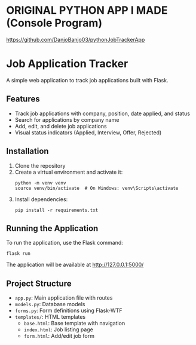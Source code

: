 # ORIGINAL PYTHON APP I MADE (Console Program)
https://github.com/DanjoBanjo03/pythonJobTrackerApp

# Job Application Tracker

A simple web application to track job applications built with Flask.

## Features

- Track job applications with company, position, date applied, and status
- Search for applications by company name
- Add, edit, and delete job applications
- Visual status indicators (Applied, Interview, Offer, Rejected)

## Installation

1. Clone the repository
2. Create a virtual environment and activate it:
   ```
   python -m venv venv
   source venv/bin/activate  # On Windows: venv\Scripts\activate
   ```
3. Install dependencies:
   ```
   pip install -r requirements.txt
   ```

## Running the Application

To run the application, use the Flask command:

```
flask run
```

The application will be available at http://127.0.0.1:5000/

## Project Structure

- `app.py`: Main application file with routes
- `models.py`: Database models
- `forms.py`: Form definitions using Flask-WTF
- `templates/`: HTML templates
  - `base.html`: Base template with navigation
  - `index.html`: Job listing page
  - `form.html`: Add/edit job form